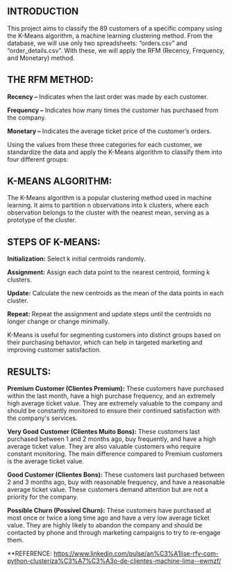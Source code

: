 ## INTRODUCTION

This project aims to classify the 89 customers of a specific company using the K-Means algorithm, a machine learning clustering method. From the database, we will use only two spreadsheets: “orders.csv” and “order_details.csv”. With these, we will apply the RFM (Recency, Frequency, and Monetary) method.


## **THE RFM METHOD:**

**Recency –** Indicates when the last order was made by each customer.

**Frequency –** Indicates how many times the customer has purchased from the company.

**Monetary –** Indicates the average ticket price of the customer’s orders.

Using the values from these three categories for each customer, we standardize the data and apply the K-Means algorithm to classify them into four different groups:


## **K-MEANS ALGORITHM:**
The K-Means algorithm is a popular clustering method used in machine learning. It aims to partition n observations into k clusters, where each observation belongs to the cluster with the nearest mean, serving as a prototype of the cluster.


## **STEPS OF K-MEANS:**

**Initialization:** Select k initial centroids randomly.

**Assignment:** Assign each data point to the nearest centroid, forming k clusters.

**Update:** Calculate the new centroids as the mean of the data points in each cluster.

**Repeat:** Repeat the assignment and update steps until the centroids no longer change or change minimally.

K-Means is useful for segmenting customers into distinct groups based on their purchasing behavior, which can help in targeted marketing and improving customer satisfaction.


## **RESULTS:**
**Premium Customer (Clientes Premium):** These customers have purchased within the last month, have a high purchase frequency, and an extremely high average ticket value. They are extremely valuable to the company and should be constantly monitored to ensure their continued satisfaction with the company's services.

**Very Good Customer (Clientes Muito Bons):** These customers last purchased between 1 and 2 months ago, buy frequently, and have a high average ticket value. They are also valuable customers who require constant monitoring. The main difference compared to Premium customers is the average ticket value.

**Good Customer (Clientes Bons):** These customers last purchased between 2 and 3 months ago, buy with reasonable frequency, and have a reasonable average ticket value. These customers demand attention but are not a priority for the company.

**Possible Churn (Possível Churn):** These customers have purchased at most once or twice a long time ago and have a very low average ticket value. They are highly likely to abandon the company and should be contacted by phone and through marketing campaigns to try to re-engage them.

**REFERENCE: https://www.linkedin.com/pulse/an%C3%A1lise-rfv-com-python-clusteriza%C3%A7%C3%A3o-de-clientes-machine-lima--ewmzf/
